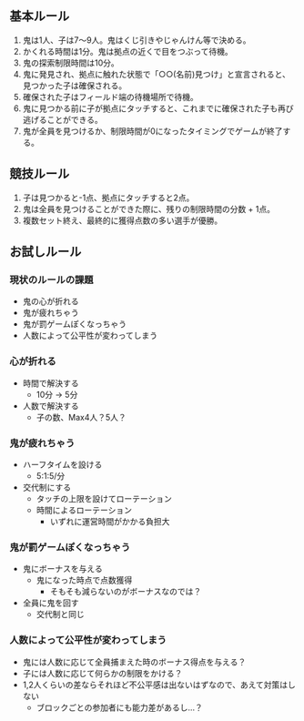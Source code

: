 ## 基本ルール
1. 鬼は1人、子は7〜9人。鬼はくじ引きやじゃんけん等で決める。
2. かくれる時間は1分。鬼は拠点の近くで目をつぶって待機。
3. 鬼の探索制限時間は10分。
4. 鬼に発見され、拠点に触れた状態で「○○(名前)見つけ」と宣言されると、見つかった子は確保される。
5. 確保された子はフィールド端の待機場所で待機。
6. 鬼に見つかる前に子が拠点にタッチすると、これまでに確保された子も再び逃げることができる。
7. 鬼が全員を見つけるか、制限時間が0になったタイミングでゲームが終了する。

## 競技ルール
1. 子は見つかると-1点、拠点にタッチすると2点。
2. 鬼は全員を見つけることができた際に、残りの制限時間の分数 + 1点。
3. 複数セット終え、最終的に獲得点数の多い選手が優勝。

## お試しルール
### 現状のルールの課題
- 鬼の心が折れる
- 鬼が疲れちゃう
- 鬼が罰ゲームぽくなっちゃう
- 人数によって公平性が変わってしまう

### 心が折れる
- 時間で解決する
  - 10分 → 5分
- 人数で解決する
  - 子の数、Max4人？5人？

### 鬼が疲れちゃう
- ハーフタイムを設ける
  - 5:1:5/分
- 交代制にする
  - タッチの上限を設けてローテーション
  - 時間によるローテーション
    - いずれに運営時間がかかる負担大

### 鬼が罰ゲームぽくなっちゃう
- 鬼にボーナスを与える
  - 鬼になった時点で点数獲得
    - そもそも減らないのがボーナスなのでは？
- 全員に鬼を回す
  - 交代制と同じ

### 人数によって公平性が変わってしまう
- 鬼には人数に応じて全員捕まえた時のボーナス得点を与える？
- 子には人数に応じて何らかの制限をかける？
- 1,2人くらいの差ならそれほど不公平感は出ないはずなので、あえて対策はしない
  - ブロックごとの参加者にも能力差があるし…？